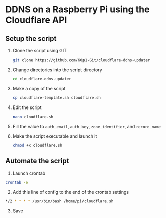 # DDNS on a Raspberry Pi using the Cloudflare API

## Setup the script
1. Clone the script using GIT
   ```bash
   git clone https://github.com/K0p1-Git/cloudflare-ddns-updater
   ```
2. Change directories into the script directory
   ```bash
   cd cloudflare-ddns-updater
   ```
3. Make a copy of the script
   ```bash
   cp cloudflare-template.sh cloudflare.sh
   ```
4. Edit the script

   ```bash
   nano cloudflare.sh
   ```
5. Fill the value to `auth_email`, `auth_key`, `zone_identifier`, and `record_name`
6. Make the script executable and launch it
   ```bash
   chmod +x cloudflare.sh
   ```

## Automate the script
1. Launch crontab
```bash
crontab -e
```
2. Add this line of config to the end of the crontab settings
```bash
*/2 * * * * /usr/bin/bash /home/pi/cloudflare.sh
```
3. Save
